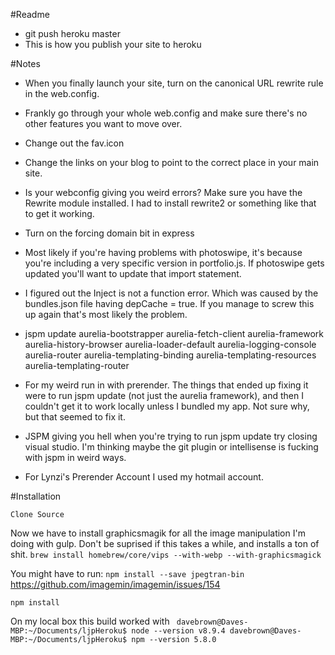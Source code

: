 #Readme

-   git push heroku master 
-   This is how you publish your site to heroku


#Notes
- When you finally launch your site, turn on the canonical URL rewrite rule in the web.config.

- Frankly go through your whole web.config and make sure there's no other features you want to move over.

- Change out the fav.icon

- Change the links on your blog to point to the correct place in your main site.

- Is your webconfig giving you weird errors?  Make sure you have the Rewrite module installed.  I had to install rewrite2 or something like that to get it working.

- Turn on the forcing domain bit in express

- Most likely if you're having problems with photoswipe, it's because you're including a very specific version in portfolio.js.  If photoswipe gets updated
you'll want to update that import statement.

- I figured out the Inject is not a function error.  Which was caused by the bundles.json file having depCache = true.  If you manage to screw this up again that's most likely the problem.

- jspm update aurelia-bootstrapper aurelia-fetch-client aurelia-framework aurelia-history-browser aurelia-loader-default aurelia-logging-console aurelia-router aurelia-templating-binding aurelia-templating-resources aurelia-templating-router

- For my weird run in with prerender.  The things that ended up fixing it were to run jspm update (not just the aurelia framework), and then I couldn't get it to work locally unless I bundled my app.  Not sure why, but that seemed to fix it.

- JSPM giving you hell when you're trying to run jspm update try closing visual studio.  I'm thinking maybe the git plugin or intellisense is fucking with jspm in weird ways. 

- For Lynzi's Prerender Account I used my hotmail account.


#Installation

`Clone Source`

Now we have to install graphicsmagik for all the image manipulation I'm doing with gulp.  Don't be suprised if this takes a while, and installs a ton of shit.
`brew install homebrew/core/vips --with-webp --with-graphicsmagick`

You might have to run:
`npm install --save jpegtran-bin`
https://github.com/imagemin/imagemin/issues/154

`npm install`

On my local box this build worked with
`
davebrown@Daves-MBP:~/Documents/ljpHeroku$ node --version
v8.9.4
davebrown@Daves-MBP:~/Documents/ljpHeroku$ npm --version
5.8.0`
